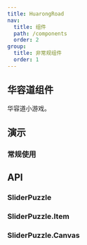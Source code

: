 ```yaml
---
title: HuarongRoad
nav:
  title: 组件
  path: /components
  order: 2
group:
  title: 非常规组件
  order: 1
---
```


## 华容道组件

华容道小游戏。

## 演示

### 常规使用

<code src="../demo/huarong-road/demo1.tsx"></code>


## API

### SliderPuzzle

<API id="SliderPuzzle"></API>

### SliderPuzzle.Item

<API id="SliderPuzzleItem"></API>

### SliderPuzzle.Canvas

<API id="SliderPuzzleCanvas"></API>
